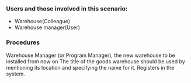 ### Users and those involved in this scenario:
- Warehouse(Colleague)
- Warehouse manager(User)

### Procedures
Warehouse Manager (or Program Manager), the new warehouse to be installed from now on
The title of the goods warehouse should be used by mentioning its location and specifying the name for it.
Registers in the system.
